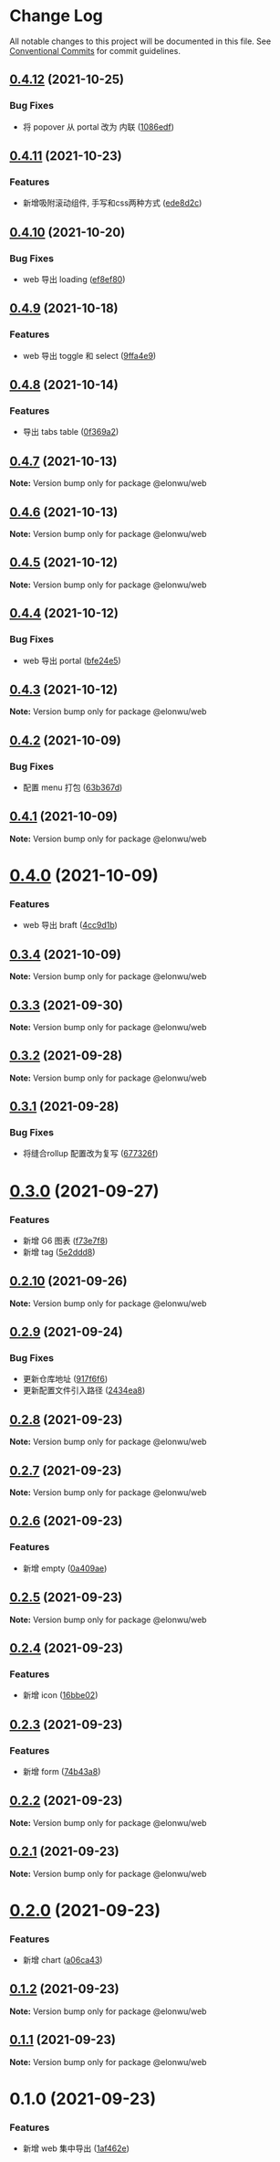 # Change Log

All notable changes to this project will be documented in this file.
See [Conventional Commits](https://conventionalcommits.org) for commit guidelines.

## [0.4.12](https://github.com/ElonWu/elonwu_ui/compare/@elonwu/web@0.4.11...@elonwu/web@0.4.12) (2021-10-25)


### Bug Fixes

* 将 popover 从 portal 改为 内联 ([1086edf](https://github.com/ElonWu/elonwu_ui/commit/1086edf61457e603394e30055a83e02d3eb77626))





## [0.4.11](https://github.com/ElonWu/elonwu_ui/compare/@elonwu/web@0.4.10...@elonwu/web@0.4.11) (2021-10-23)


### Features

* 新增吸附滚动组件, 手写和css两种方式 ([ede8d2c](https://github.com/ElonWu/elonwu_ui/commit/ede8d2cae4a29643c431407dc97a8cc2c8a2a961))





## [0.4.10](https://github.com/ElonWu/elonwu_ui/compare/@elonwu/web@0.4.9...@elonwu/web@0.4.10) (2021-10-20)


### Bug Fixes

* web 导出 loading ([ef8ef80](https://github.com/ElonWu/elonwu_ui/commit/ef8ef80892aba4ef30282815459b5dfc23a88300))





## [0.4.9](https://github.com/ElonWu/elonwu_ui/compare/@elonwu/web@0.4.8...@elonwu/web@0.4.9) (2021-10-18)


### Features

* web 导出 toggle 和 select ([9ffa4e9](https://github.com/ElonWu/elonwu_ui/commit/9ffa4e9b6fccc2cd0dc871d92582c4f8ba903ab9))





## [0.4.8](https://github.com/ElonWu/elonwu_ui/compare/@elonwu/web@0.4.7...@elonwu/web@0.4.8) (2021-10-14)


### Features

* 导出 tabs table ([0f369a2](https://github.com/ElonWu/elonwu_ui/commit/0f369a2e318ecc16b6737bf4d4c4e98d8e251ae0))





## [0.4.7](https://github.com/ElonWu/elonwu_ui/compare/@elonwu/web@0.4.6...@elonwu/web@0.4.7) (2021-10-13)

**Note:** Version bump only for package @elonwu/web





## [0.4.6](https://github.com/ElonWu/elonwu_ui/compare/@elonwu/web@0.4.5...@elonwu/web@0.4.6) (2021-10-13)

**Note:** Version bump only for package @elonwu/web





## [0.4.5](https://github.com/ElonWu/elonwu_ui/compare/@elonwu/web@0.4.4...@elonwu/web@0.4.5) (2021-10-12)

**Note:** Version bump only for package @elonwu/web





## [0.4.4](https://github.com/ElonWu/elonwu_ui/compare/@elonwu/web@0.4.3...@elonwu/web@0.4.4) (2021-10-12)


### Bug Fixes

* web 导出 portal ([bfe24e5](https://github.com/ElonWu/elonwu_ui/commit/bfe24e5ab59c72c76653852793310a7001d4acab))





## [0.4.3](https://github.com/ElonWu/elonwu_ui/compare/@elonwu/web@0.4.2...@elonwu/web@0.4.3) (2021-10-12)

**Note:** Version bump only for package @elonwu/web





## [0.4.2](https://github.com/ElonWu/elonwu_ui/compare/@elonwu/web@0.4.1...@elonwu/web@0.4.2) (2021-10-09)


### Bug Fixes

* 配置 menu 打包 ([63b367d](https://github.com/ElonWu/elonwu_ui/commit/63b367db606501f8bb42906b5d8686e4022554bf))





## [0.4.1](https://github.com/ElonWu/elonwu_ui/compare/@elonwu/web@0.4.0...@elonwu/web@0.4.1) (2021-10-09)

**Note:** Version bump only for package @elonwu/web





# [0.4.0](https://github.com/ElonWu/elonwu_ui/compare/@elonwu/web@0.3.4...@elonwu/web@0.4.0) (2021-10-09)


### Features

* web 导出 braft ([4cc9d1b](https://github.com/ElonWu/elonwu_ui/commit/4cc9d1ba23771924078cf737222ca582d6583c7b))





## [0.3.4](https://github.com/ElonWu/elonwu_ui/compare/@elonwu/web@0.3.3...@elonwu/web@0.3.4) (2021-10-09)

**Note:** Version bump only for package @elonwu/web





## [0.3.3](https://github.com/ElonWu/elonwu_ui/compare/@elonwu/web@0.3.2...@elonwu/web@0.3.3) (2021-09-30)

**Note:** Version bump only for package @elonwu/web





## [0.3.2](https://github.com/ElonWu/elonwu_ui/compare/@elonwu/web@0.3.1...@elonwu/web@0.3.2) (2021-09-28)

**Note:** Version bump only for package @elonwu/web





## [0.3.1](https://github.com/ElonWu/elonwu_ui/compare/@elonwu/web@0.3.0...@elonwu/web@0.3.1) (2021-09-28)


### Bug Fixes

* 将缝合rollup 配置改为复写 ([677326f](https://github.com/ElonWu/elonwu_ui/commit/677326fb522e0e85f68ea2e6b9b2683e07f3f423))





# [0.3.0](https://github.com/ElonWu/elonwu_ui/compare/@elonwu/web@0.2.10...@elonwu/web@0.3.0) (2021-09-27)


### Features

* 新增 G6 图表 ([f73e7f8](https://github.com/ElonWu/elonwu_ui/commit/f73e7f8671c488c8443308dcbe6a20c73ca6d8a9))
* 新增 tag ([5e2ddd8](https://github.com/ElonWu/elonwu_ui/commit/5e2ddd808afa36a0e021c7a7ed2fdb7949e106c9))





## [0.2.10](https://github.com/ElonWu/elonwu_ui/compare/@elonwu/web@0.2.9...@elonwu/web@0.2.10) (2021-09-26)

**Note:** Version bump only for package @elonwu/web





## [0.2.9](https://github.com/ElonWu/elonwu_ui/compare/@elonwu/web@0.2.8...@elonwu/web@0.2.9) (2021-09-24)


### Bug Fixes

* 更新仓库地址 ([917f6f6](https://github.com/ElonWu/elonwu_ui/commit/917f6f6cf2264b35910a944b2b06754027b59099))
* 更新配置文件引入路径 ([2434ea8](https://github.com/ElonWu/elonwu_ui/commit/2434ea87c33a4b9fd6fee7b23abdc6f19e1386c7))





## [0.2.8](https://github.com/ElonWu/elonwu_ui/compare/@elonwu/web@0.2.7...@elonwu/web@0.2.8) (2021-09-23)

**Note:** Version bump only for package @elonwu/web

## [0.2.7](https://github.com/ElonWu/elonwu_ui/compare/@elonwu/web@0.2.6...@elonwu/web@0.2.7) (2021-09-23)

**Note:** Version bump only for package @elonwu/web

## [0.2.6](https://github.com/ElonWu/elonwu_ui/compare/@elonwu/web@0.2.5...@elonwu/web@0.2.6) (2021-09-23)

### Features

- 新增 empty ([0a409ae](https://github.com/ElonWu/elonwu_ui/commit/0a409ae8587643e6d584288947838e328e74bca8))

## [0.2.5](https://github.com/ElonWu/elonwu_ui/compare/@elonwu/web@0.2.4...@elonwu/web@0.2.5) (2021-09-23)

**Note:** Version bump only for package @elonwu/web

## [0.2.4](https://github.com/ElonWu/elonwu_ui/compare/@elonwu/web@0.2.3...@elonwu/web@0.2.4) (2021-09-23)

### Features

- 新增 icon ([16bbe02](https://github.com/ElonWu/elonwu_ui/commit/16bbe02c099b92534e85cf9df378bb1e421eddde))

## [0.2.3](https://github.com/ElonWu/elonwu_ui/compare/@elonwu/web@0.2.2...@elonwu/web@0.2.3) (2021-09-23)

### Features

- 新增 form ([74b43a8](https://github.com/ElonWu/elonwu_ui/commit/74b43a8387e1fb0f3495e16161d49d816254a4dc))

## [0.2.2](https://github.com/ElonWu/elonwu_ui/compare/@elonwu/web@0.2.1...@elonwu/web@0.2.2) (2021-09-23)

**Note:** Version bump only for package @elonwu/web

## [0.2.1](https://github.com/ElonWu/elonwu_ui/compare/@elonwu/web@0.2.0...@elonwu/web@0.2.1) (2021-09-23)

**Note:** Version bump only for package @elonwu/web

# [0.2.0](https://github.com/ElonWu/elonwu_ui/compare/@elonwu/web@0.1.2...@elonwu/web@0.2.0) (2021-09-23)

### Features

- 新增 chart ([a06ca43](https://github.com/ElonWu/elonwu_ui/commit/a06ca431eb739c74066d2aba513c247f03dc67b1))

## [0.1.2](https://github.com/ElonWu/elonwu_ui/compare/@elonwu/web@0.1.1...@elonwu/web@0.1.2) (2021-09-23)

**Note:** Version bump only for package @elonwu/web

## [0.1.1](https://github.com/ElonWu/elonwu_ui/compare/@elonwu/web@0.1.0...@elonwu/web@0.1.1) (2021-09-23)

**Note:** Version bump only for package @elonwu/web

# 0.1.0 (2021-09-23)

### Features

- 新增 web 集中导出 ([1af462e](https://github.com/ElonWu/elonwu_ui/commit/1af462eabe380d5963dca44e27645043795c30f8))
